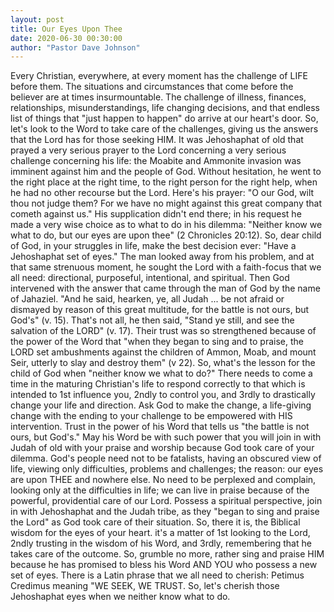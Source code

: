 ```yaml
---
layout: post
title: Our Eyes Upon Thee
date: 2020-06-30 00:30:00
author: "Pastor Dave Johnson"
---
```


Every Christian, everywhere, at every moment has the challenge of LIFE before them. The situations and circumstances that come before the believer are at times insurmountable. The challenge of illness, finances, relationships, misunderstandings, life changing decisions, and that endless list of things that "just happen to happen" do arrive at our heart's door. So, let's look to the Word to take care of the challenges, giving us the answers that the Lord has for those seeking HIM. It was Jehoshaphat of old that prayed a very serious prayer to the Lord concerning a very serious challenge concerning his life: the Moabite and Ammonite invasion was imminent against him and the people of God. Without hesitation, he went to the right place at the right time, to the right person for the right help, when he had no other recourse but the Lord. Here's his prayer: "O our God, wilt thou not judge them? For we have no might against this great company that cometh against us." His supplication didn't end there; in his request he made a very wise choice as to what to do in his dilemma: "Neither know we what to do, but our eyes are upon thee" (2 Chronicles 20:12). So, dear child of God, in your struggles in life, make the best decision ever: "Have a Jehoshaphat set of eyes." The man looked away from his problem, and at that same strenuous moment, he sought the Lord with a faith-focus that we all need: directional, purposeful, intentional, and spiritual. Then God intervened with the answer that came through the man of God by the name of Jahaziel. "And he said, hearken, ye, all Judah ... be not afraid or dismayed by reason of this great multitude, for the battle is not ours, but God's" (v. 15). That's not all, he then said, "Stand ye still, and see the salvation of the LORD" (v. 17). Their trust was so strengthened because of the power of the Word that "when they began to sing and to praise, the LORD set ambushments against the children of Ammon, Moab, and mount Seir, utterly to slay and destroy them" (v 22). So, what's the lesson for the child of God when "neither know we what to do?" There needs to come a time in the maturing Christian's life to respond correctly to that which is intended to 1st influence you, 2ndly to control you, and 3rdly to drastically change your life and direction. Ask God to make the change, a life-giving change with the ending to your challenge to be empowered with HIS intervention. Trust in the power of his Word that tells us "the battle is not ours, but God's." May his Word be with such power that you will join in with Judah of old with your praise and worship because God took care of your dilemma. God's people need not to be fatalists, having an obscured view of life, viewing only difficulties, problems and challenges; the reason: our eyes are upon THEE and nowhere else. No need to be perplexed and complain, looking only at the difficulties in life; we can live in praise because of the powerful, providential care of our Lord. Possess a spiritual perspective, join in with Jehoshaphat and the Judah tribe, as they "began to sing and praise the Lord" as God took care of their situation. So, there it is, the Biblical wisdom for the eyes of your heart. it's a matter of 1st looking to the Lord, 2ndly trusting in the wisdom of his Word, and 3rdly, remembering that he takes care of the outcome. So, grumble no more, rather sing and praise HIM because he has promised to bless his Word AND YOU who possess a new set of eyes. There is a Latin phrase that we all need to cherish: Petimus Credimus meaning "WE SEEK, WE TRUST. So, let's cherish those Jehoshaphat eyes when we neither know what to do.
